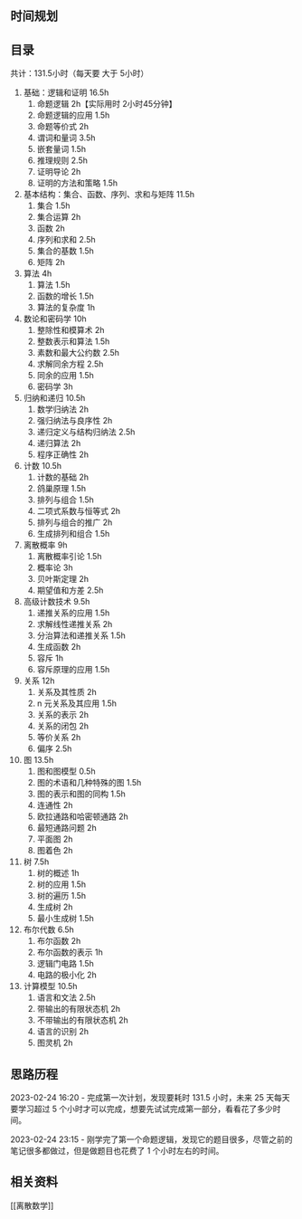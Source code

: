 
## 时间规划

## 目录

共计：131.5小时（每天要 大于 5小时）
1. 基础：逻辑和证明 16.5h
	1. 命题逻辑 2h【实际用时 2小时45分钟】
	2. 命题逻辑的应用 1.5h
	3. 命题等价式 2h
	4. 谓词和量词 3.5h
	5. 嵌套量词 1.5h
	6. 推理规则 2.5h
	7. 证明导论 2h
	8. 证明的方法和策略 1.5h
2. 基本结构：集合、函数、序列、求和与矩阵 11.5h
	1. 集合 1.5h
	2. 集合运算 2h
	3. 函数 2h
	4. 序列和求和 2.5h
	5. 集合的基数 1.5h
	6. 矩阵 2h
3. 算法 4h
	1. 算法 1.5h
	2. 函数的增长 1.5h
	3. 算法的复杂度 1h
4. 数论和密码学 10h
	1. 整除性和模算术 2h
	2. 整数表示和算法 1.5h
	3. 素数和最大公约数 2.5h
	4. 求解同余方程 2.5h
	5. 同余的应用 1.5h
	6. 密码学 3h
5. 归纳和递归 10.5h
	1. 数学归纳法 2h
	2. 强归纳法与良序性 2h
	3. 递归定义与结构归纳法 2.5h
	4. 递归算法 2h
	5. 程序正确性 2h
6. 计数 10.5h
	1. 计数的基础 2h
	2. 鸽巢原理 1.5h
	3. 排列与组合 1.5h
	4. 二项式系数与恒等式 2h
	5. 排列与组合的推广 2h
	6. 生成排列和组合 1.5h
7. 离散概率 9h
	1. 离散概率引论 1.5h
	2. 概率论 3h
	3. 贝叶斯定理 2h
	4. 期望值和方差 2.5h
8. 高级计数技术 9.5h
	1. 递推关系的应用 1.5h
	2. 求解线性递推关系 2h
	3. 分治算法和递推关系 1.5h
	4. 生成函数 2h
	5. 容斥 1h
	6. 容斥原理的应用 1.5h
9. 关系 12h
	1. 关系及其性质 2h
	2. n 元关系及其应用 1.5h
	3. 关系的表示 2h
	4. 关系的闭包 2h
	5. 等价关系 2h
	6. 偏序 2.5h
10. 图 13.5h
	1. 图和图模型 0.5h
	2. 图的术语和几种特殊的图 1.5h
	3. 图的表示和图的同构 1.5h
	4. 连通性 2h
	5. 欧拉通路和哈密顿通路 2h
	6. 最短通路问题 2h
	7. 平面图 2h
	8. 图着色 2h
11. 树 7.5h
	1. 树的概述 1h
	2. 树的应用 1.5h
	3. 树的遍历 1.5h
	4. 生成树 2h
	5. 最小生成树 1.5h
12. 布尔代数 6.5h
	1. 布尔函数 2h
	2. 布尔函数的表示 1h
	3. 逻辑门电路 1.5h
	4. 电路的极小化 2h
13. 计算模型 10.5h
	1. 语言和文法 2.5h
	2. 带输出的有限状态机 2h
	3. 不带输出的有限状态机 2h
	4. 语言的识别 2h
	5. 图灵机 2h

## 思路历程

2023-02-24 16:20 - 完成第一次计划，发现要耗时 131.5 小时，未来 25 天每天要学习超过 5 个小时才可以完成，想要先试试完成第一部分，看看花了多少时间。

2023-02-24 23:15 - 刚学完了第一个命题逻辑，发现它的题目很多，尽管之前的笔记很多都做过，但是做题目也花费了 1 个小时左右的时间。

## 相关资料

[[离散数学]]
